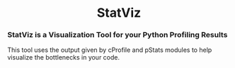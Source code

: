 <h1 style="text-align: center">StatViz</h1>

<h3> StatViz is a Visualization Tool for your Python Profiling Results </h3>

This tool uses the output given by cProfile and pStats modules to help visualize the bottlenecks in your code.

